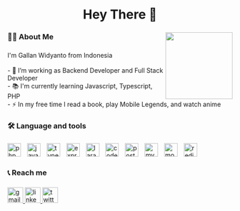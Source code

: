 <!-- ## Hi there 👋 -->

<!--
**gallanpw/gallanpw** is a ✨ _special_ ✨ repository because its `README.md` (this file) appears on your GitHub profile.

Here are some ideas to get you started:

- 🔭 I’m currently working on ...
- 🌱 I’m currently learning ...
- 👯 I’m looking to collaborate on ...
- 🤔 I’m looking for help with ...
- 💬 Ask me about ...
- 📫 How to reach me: ...
- 😄 Pronouns: ...
- ⚡ Fun fact: ...
-->

###

<h1 align="center">Hey There 👋</h1>

###

<!-- <img align="right" height="150" src="https://i.imgflip.com/65efzo.gif"  /> -->

<!-- <img align="right" height="270" src="https://media3.giphy.com/media/v1.Y2lkPTc5MGI3NjExMGw4anVuazN4MGhlYTI3bW83cTJqY3czMTljMWV4MWtwemF1bWh5aiZlcD12MV9naWZzX3NlYXJjaCZjdD1n/5USTijryafZEQ/200.webp"  /> -->

<img align="right" height="150" src="https://media2.giphy.com/media/v1.Y2lkPTc5MGI3NjExb3dlcjJqZWh2OG9pZWg4aWcyMngyNTRxYTU3ZHhqdGNvZ2ppZ3U5ZCZlcD12MV9naWZzX3NlYXJjaCZjdD1n/zCtOatW0GOije/200.webp"  />

<!-- <img align="right" height="270" width="350" src="https://media0.giphy.com/media/v1.Y2lkPTc5MGI3NjExb3dlcjJqZWh2OG9pZWg4aWcyMngyNTRxYTU3ZHhqdGNvZ2ppZ3U5ZCZlcD12MV9naWZzX3NlYXJjaCZjdD1n/boFTBmyH46aQg/giphy.webp"  /> -->

###

<h3 align="left">👩‍💻  About Me</h3>

###

<p align="left">I'm Gallan Widyanto from Indonesia<br><br>- 🔭 I’m working as Backend Developer and Full Stack Developer<br>- 📚 I'm currently learning Javascript, Typescript, PHP<br>- ⚡ In my free time I read a book, play Mobile Legends, and watch anime</p>

###

<h3 align="left">🛠 Language and tools</h3>

###

<div align="left">
  <img src="https://cdn.jsdelivr.net/gh/devicons/devicon/icons/php/php-original.svg" height="30" alt="php logo"  />

  <img width="6" />
  <img src="https://cdn.jsdelivr.net/gh/devicons/devicon/icons/javascript/javascript-original.svg" height="30" alt="javascript logo"  />

  <img width="6" />
  <img src="https://cdn.jsdelivr.net/gh/devicons/devicon/icons/typescript/typescript-original.svg" height="30" alt="typescript logo"  />

  <!--
  <img width="12" />
  <img src="https://cdn.jsdelivr.net/gh/devicons/devicon/icons/python/python-original.svg" height="30" alt="python logo"  />

  <img width="12" />
  <img src="https://cdn.jsdelivr.net/gh/devicons/devicon/icons/html5/html5-original.svg" height="30" alt="html5 logo"  />

  <img width="12" />
  <img src="https://cdn.jsdelivr.net/gh/devicons/devicon/icons/css3/css3-original.svg" height="30" alt="css3 logo"  />
  -->

  <img width="6" />
  <img src="https://cdn.jsdelivr.net/gh/devicons/devicon/icons/express/express-original.svg" height="30" alt="express logo"  />

  <img width="6" />
  <img src="https://cdn.jsdelivr.net/gh/devicons/devicon/icons/laravel/laravel-original.svg" height="30" alt="laravel logo"  />

  <img width="6" />
  <img src="https://cdn.jsdelivr.net/gh/devicons/devicon/icons/codeigniter/codeigniter-plain.svg" height="30" alt="codeigniter logo"  />

  <!--
  <img width="6" />
  <img src="https://cdn.jsdelivr.net/gh/devicons/devicon/icons/vuejs/vuejs-original.svg" height="30" alt="vuejs logo"  />

  <img width="6" />
  <img src="https://cdn.jsdelivr.net/gh/devicons/devicon/icons/svelte/svelte-original.svg" height="30" alt="svelte logo"  />
  -->

  <img width="6" />
  <img src="https://cdn.jsdelivr.net/gh/devicons/devicon/icons/postgresql/postgresql-original.svg" height="30" alt="postgresql logo"  />

  <img width="6" />
  <img src="https://cdn.jsdelivr.net/gh/devicons/devicon/icons/mysql/mysql-original.svg" height="30" alt="mysql logo"  />

  <img width="6" />
  <img src="https://cdn.jsdelivr.net/gh/devicons/devicon/icons/mongodb/mongodb-original.svg" height="30" alt="mongodb logo"  />

  <img width="6" />
  <img src="https://cdn.jsdelivr.net/gh/devicons/devicon/icons/redis/redis-original.svg" height="30" alt="redis logo"  />
</div>

###

<h3 align="left">📞 Reach me</h3>

###

<div align="left">
    <a href="mailto:gallan.widyanto@gmail.com" target="_blank" rel="noopener noreferrer">
        <img src="https://img.shields.io/static/v1?message=Gmail&logo=gmail&label=&color=D14836&logoColor=white&labelColor=&style=for-the-badge" height="35" alt="gmail logo"  />
    </a>
    <a href="https://www.linkedin.com/in/gallanpw/" target="_blank" rel="noopener noreferrer">
        <img src="https://img.shields.io/static/v1?message=LinkedIn&logo=linkedin&label=&color=0077B5&logoColor=white&labelColor=&style=for-the-badge" height="35" alt="linkedin logo"  />
    </a>
    <a href="https://x.com/gallanpw" target="_blank" rel="noopener noreferrer">
        <img src="https://img.shields.io/static/v1?message=Twitter&logo=twitter&label=&color=1DA1F2&logoColor=white&labelColor=&style=for-the-badge" height="35" alt="twitter logo"  />
    </a>
</div>

###